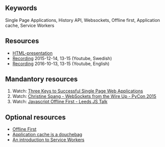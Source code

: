 ## Keywords
Single Page Applications, History API, Websockets, Offline first, Application cache, Service Workers

## Resources
- [HTML-presentation](https://rawgit.com/CS-LNU-Learning-Objects/client-side-javascript/master/lectures/04-offlinespa)
- [Recording](https://youtu.be/cyX3NKQZMR0) 2015-12-14, 13-15 (Youtube, Swedish)
- [Recording](https://youtu.be/od-CxePLoeY) 2016-10-13, 13-15 (Youtube, English)

## Mandantory resources
1. Watch: [Three Keys to Successful Single Page Web Applications](https://youtu.be/46Bu9ms9mBg)
2. Watch: [Christine Spang - WebSockets from the Wire Up - PyCon 2015](https://youtu.be/u5QT3luWx7w)
3. Watch: [Javascript Offline First - Leeds JS Talk](https://youtu.be/PEHGSiC9_ck)

## Optional resources
* [Offline First](http://alistapart.com/article/offline-first)
* [Application cache is a douchebag](http://alistapart.com/article/application-cache-is-a-douchebag)
* [An introduction to Service Workers](http://www.html5rocks.com/en/tutorials/service-worker/introduction/)
